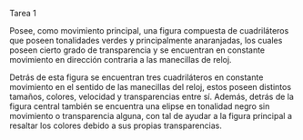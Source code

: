 Tarea 1

Posee, como movimiento principal, una figura compuesta de cuadriláteros que poseen tonalidades verdes y principalmente anaranjadas, los cuales poseen cierto grado de transparencia y se encuentran en constante movimiento en dirección contraria a las manecillas de reloj.

Detrás de esta figura se encuentran tres cuadriláteros en constante movimiento en el sentido de las manecillas del reloj, estos poseen distintos tamaños, colores, velocidad y transparencias entre sí. Además, detrás de la figura central también se encuentra una elipse en tonalidad negro sin movimiento o transparencia alguna, con tal de ayudar a la figura principal a resaltar los colores debido a sus propias transparencias.

